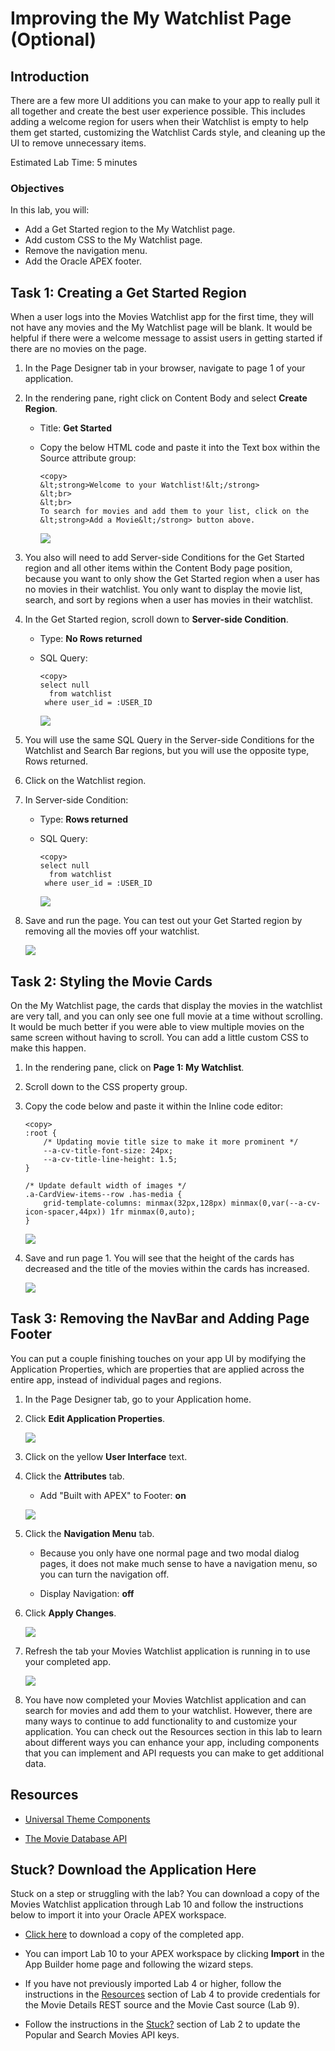 # Improving the My Watchlist Page (Optional)

## Introduction
There are a few more UI additions you can make to your app to really pull it all together and create the best user experience possible. This includes adding a welcome region for users when their Watchlist is empty to help them get started, customizing the Watchlist Cards style, and cleaning up the UI to remove unnecessary items.

Estimated Lab Time: 5 minutes

### Objectives
In this lab, you will:  
- Add a Get Started region to the My Watchlist page.  
- Add custom CSS to the My Watchlist page.  
- Remove the navigation menu.  
- Add the Oracle APEX footer.

## Task 1: Creating a Get Started Region
When a user logs into the Movies Watchlist app for the first time, they will not have any movies and the My Watchlist page will be blank. It would be helpful if there were a welcome message to assist users in getting started if there are no movies on the page.

1. In the Page Designer tab in your browser, navigate to page 1 of your application.

2. In the rendering pane, right click on Content Body and select **Create Region**.

    * Title: **Get Started**

    * Copy the below HTML code and paste it into the Text box within the Source attribute group:

        ```
        <copy>
        &lt;strong>Welcome to your Watchlist!&lt;/strong>
        &lt;br>
        &lt;br>
        To search for movies and add them to your list, click on the &lt;strong>Add a Movie&lt;/strong> button above.
        ```

        ![](images/get-started-settings-edit.png " ")

3. You also will need to add Server-side Conditions for the Get Started region and all other items within the Content Body page position, because you want to only show the Get Started region when a user has no movies in their watchlist. You only want to display the movie list, search, and sort by regions when a user has movies in their watchlist.

4. In the Get Started region, scroll down to **Server-side Condition**.

    * Type: **No Rows returned**

    * SQL Query:

        ```
        <copy>
        select null 
          from watchlist 
         where user_id = :USER_ID
        ```

        ![](images/get-started-ssc-edit.png " ")

5. You will use the same SQL Query in the Server-side Conditions for the Watchlist and Search Bar regions, but you will use the opposite type, Rows returned.

6. Click on the Watchlist region.

7. In Server-side Condition:

    * Type: **Rows returned**

    * SQL Query:

        ```
        <copy>
        select null 
          from watchlist 
         where user_id = :USER_ID
        ```

        ![](images/watchlist-ssc-edit.png " ")

8. Save and run the page. You can test out your Get Started region by removing all the movies off your watchlist.

    ![](images/get-started.png " ")

## Task 2: Styling the Movie Cards
On the My Watchlist page, the cards that display the movies in the watchlist are very tall, and you can only see one full movie at a time without scrolling. It would be much better if you were able to view multiple movies on the same screen without having to scroll. You can add a little custom CSS to make this happen.

1. In the rendering pane, click on **Page 1: My Watchlist**.

2. Scroll down to the CSS property group.

3. Copy the code below and paste it within the Inline code editor:

    ```
    <copy>
    :root {
        /* Updating movie title size to make it more prominent */
        --a-cv-title-font-size: 24px;
        --a-cv-title-line-height: 1.5;
    }

    /* Update default width of images */
    .a-CardView-items--row .has-media {
        grid-template-columns: minmax(32px,128px) minmax(0,var(--a-cv-icon-spacer,44px)) 1fr minmax(0,auto);
    }
    ```

    ![](images/watchlist-css-edit.png " ")

4. Save and run page 1. You will see that the height of the cards has decreased and the title of the movies within the cards has increased.

    ![](images/watchlist-with-css.png " ")

## Task 3: Removing the NavBar and Adding Page Footer
You can put a couple finishing touches on your app UI by modifying the Application Properties, which are properties that are applied across the entire app, instead of individual pages and regions.

1. In the Page Designer tab, go to your Application home.

2. Click **Edit Application Properties**.

    ![](images/app-home-edit.png " ")

3. Click on the yellow **User Interface** text.

4. Click the **Attributes** tab.

    * Add "Built with APEX" to Footer: **on**

    ![](images/footer-on-edit.png " ")

5. Click the **Navigation Menu** tab.

    * Because you only have one normal page and two modal dialog pages, it does not make much sense to have a navigation menu, so you can turn the navigation off.

    * Display Navigation: **off**

6. Click **Apply Changes**.

    ![](images/nav-off-edit.png " ")

7. Refresh the tab your Movies Watchlist application is running in to use your completed app.

    ![](images/finished-app.png " ")

8. You have now completed your Movies Watchlist application and can search for movies and add them to your watchlist. However, there are many ways to continue to add functionality to and customize your application. You can check out the Resources section in this lab to learn about different ways you can enhance your app, including components that you can implement and API requests you can make to get additional data.

## Resources
- [Universal Theme Components](https://apex.oracle.com/pls/apex/apex_pm/r/ut/components)  

- [The Movie Database API](https://developers.themoviedb.org/3/getting-started/introduction)  

## Stuck? Download the Application Here
Stuck on a step or struggling with the lab? You can download a copy of the Movies Watchlist application through Lab 10 and follow the instructions below to import it into your Oracle APEX workspace.

- [Click here](./files/lab10.sql) to download a copy of the completed app.

- You can import Lab 10 to your APEX workspace by clicking **Import** in the App Builder home page and following the wizard steps.

- If you have not previously imported Lab 4 or higher, follow the instructions in the <a href="?lab=creating-movie-details-page#Resources" target="_blank">Resources</a> section of Lab 4 to provide credentials for the Movie Details REST source and the Movie Cast source (Lab 9).

- Follow the instructions in the <a href="?lab=creating-rest-sources#Stuck?DownloadtheApplicationHere" target="_blank">Stuck?</a> section of Lab 2 to update the Popular and Search Movies API keys.
